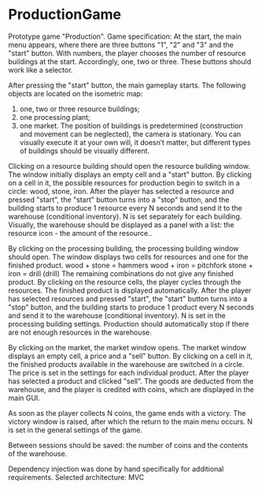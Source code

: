 # ProductionGame
Prototype game "Production".
Game specification:
At the start, the main menu appears, where there are three buttons "1", "2" and "3" and the "start" button.
With numbers, the player chooses the number of resource buildings at the start. Accordingly, one, two or three. These buttons should work like a selector.

After pressing the "start" button, the main gameplay starts.
The following objects are located on the isometric map:
1. one, two or three resource buildings;
2. one processing plant;
3. one market.
The position of buildings is predetermined (construction and movement can be neglected), the camera is stationary.
You can visually execute it at your own will, it doesn’t matter, but different types of buildings should be visually different.

Clicking on a resource building should open the resource building window.
The window initially displays an empty cell and a "start" button.
By clicking on a cell in it, the possible resources for production begin to switch in a circle: wood, stone, iron.
After the player has selected a resource and pressed "start", the "start" button turns into a "stop" button, and the building starts to produce 1 resource every N seconds and send it to the warehouse (conditional inventory). N is set separately for each building.
Visually, the warehouse should be displayed as a panel with a list: the resource icon - the amount of the resource..

By clicking on the processing building, the processing building window should open.
The window displays two cells for resources and one for the finished product.
wood + stone = hammers
wood + iron = pitchfork
stone + iron = drill (drill)
The remaining combinations do not give any finished product.
By clicking on the resource cells, the player cycles through the resources. The finished product is displayed automatically.
After the player has selected resources and pressed "start", the "start" button turns into a "stop" button, and the building starts to produce 1 product every N seconds and send it to the warehouse (conditional inventory). N is set in the processing building settings. Production should automatically stop if there are not enough resources in the warehouse.

By clicking on the market, the market window opens.
The market window displays an empty cell, a price and a "sell" button.
By clicking on a cell in it, the finished products available in the warehouse are switched in a circle. The price is set in the settings for each individual product.
After the player has selected a product and clicked "sell". The goods are deducted from the warehouse, and the player is credited with coins, which are displayed in the main GUI.

As soon as the player collects N coins, the game ends with a victory. The victory window is raised, after which the return to the main menu occurs. N is set in the general settings of the game.

Between sessions should be saved: the number of coins and the contents of the warehouse.

Dependency injection was done by hand specifically for additional requirements.
Selected architecture: MVC
